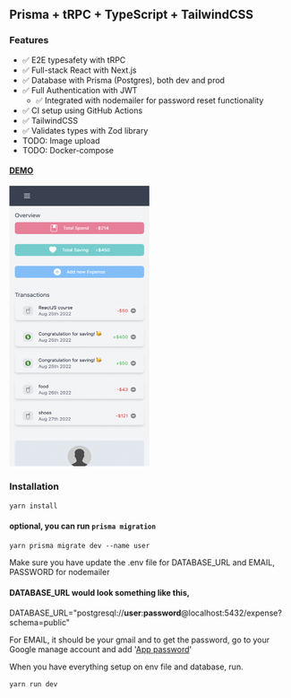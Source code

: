## Prisma + tRPC + TypeScript + TailwindCSS

### Features
* ✅ E2E typesafety with tRPC
* ✅ Full-stack React with Next.js
* ✅ Database with Prisma (Postgres), both dev and prod
* ✅ Full Authentication with JWT
  * ✅ Integrated with nodemailer for password reset functionality
* ✅ CI setup using GitHub Actions
* ✅ TailwindCSS
* ✅ Validates types with Zod library
* TODO: Image upload
* TODO: Docker-compose

#### <a href="https://expense-tracker-app-two.vercel.app/">DEMO</a>

<img src="screenshots/mobile.png" height="500" width="250"/>

### Installation
```
yarn install
```

#### optional, you can run ```prisma migration```

```
yarn prisma migrate dev --name user
```

Make sure you have update the .env file for DATABASE_URL and EMAIL, PASSWORD for nodemailer

#### DATABASE_URL would look something like this,
DATABASE_URL="postgresql://<b>user</b>:<b>password</b>@localhost:5432/expense?schema=public"

For EMAIL, it should be your gmail and to get the password, go to your Google manage account and add '<a href="https://support.google.com/accounts/answer/185833?hl=en">App password</a>'

When you have everything setup on env file and database, run.
```
yarn run dev
```
